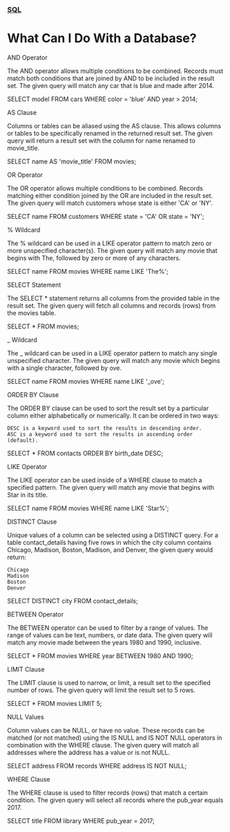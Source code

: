 ### [SQL](../README.md)
# What Can I Do With a Database?

AND Operator

The AND operator allows multiple conditions to be combined. Records must match both conditions that are joined by AND to be included in the result set. The given query will match any car that is blue and made after 2014.

SELECT model 
FROM cars 
WHERE color = 'blue' 
  AND year > 2014;

AS Clause

Columns or tables can be aliased using the AS clause. This allows columns or tables to be specifically renamed in the returned result set. The given query will return a result set with the column for name renamed to movie_title.

SELECT name AS 'movie_title'
FROM movies;

OR Operator

The OR operator allows multiple conditions to be combined. Records matching either condition joined by the OR are included in the result set. The given query will match customers whose state is either 'CA' or 'NY'.

SELECT name
FROM customers 
WHERE state = 'CA' 
   OR state = 'NY';

% Wildcard

The % wildcard can be used in a LIKE operator pattern to match zero or more unspecified character(s). The given query will match any movie that begins with The, followed by zero or more of any characters.

SELECT name
FROM movies
WHERE name LIKE 'The%';

SELECT Statement

The SELECT * statement returns all columns from the provided table in the result set. The given query will fetch all columns and records (rows) from the movies table.

SELECT *
FROM movies;

_ Wildcard

The _ wildcard can be used in a LIKE operator pattern to match any single unspecified character. The given query will match any movie which begins with a single character, followed by ove.

SELECT name
FROM movies
WHERE name LIKE '_ove';

ORDER BY Clause

The ORDER BY clause can be used to sort the result set by a particular column either alphabetically or numerically. It can be ordered in two ways:

    DESC is a keyword used to sort the results in descending order.
    ASC is a keyword used to sort the results in ascending order (default).

SELECT *
FROM contacts
ORDER BY birth_date DESC;

LIKE Operator

The LIKE operator can be used inside of a WHERE clause to match a specified pattern. The given query will match any movie that begins with Star in its title.

SELECT name
FROM movies
WHERE name LIKE 'Star%';

DISTINCT Clause

Unique values of a column can be selected using a DISTINCT query. For a table contact_details having five rows in which the city column contains Chicago, Madison, Boston, Madison, and Denver, the given query would return:

    Chicago
    Madison
    Boston
    Denver

SELECT DISTINCT city
FROM contact_details;

BETWEEN Operator

The BETWEEN operator can be used to filter by a range of values. The range of values can be text, numbers, or date data. The given query will match any movie made between the years 1980 and 1990, inclusive.

SELECT *
FROM movies
WHERE year BETWEEN 1980 AND 1990;

LIMIT Clause

The LIMIT clause is used to narrow, or limit, a result set to the specified number of rows. The given query will limit the result set to 5 rows.

SELECT *
FROM movies
LIMIT 5;

NULL Values

Column values can be NULL, or have no value. These records can be matched (or not matched) using the IS NULL and IS NOT NULL operators in combination with the WHERE clause. The given query will match all addresses where the address has a value or is not NULL.

SELECT address
FROM records
WHERE address IS NOT NULL;

WHERE Clause

The WHERE clause is used to filter records (rows) that match a certain condition. The given query will select all records where the pub_year equals 2017.

SELECT title
FROM library
WHERE pub_year = 2017;
